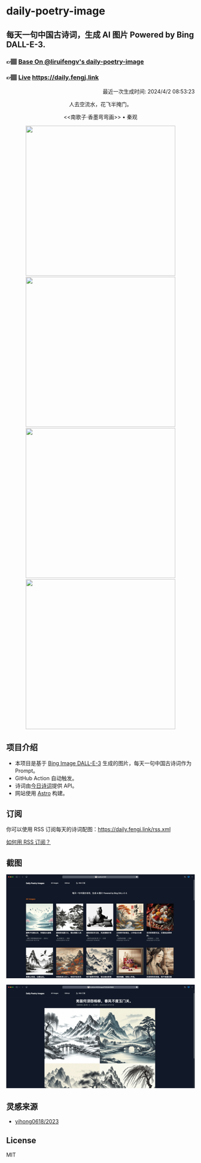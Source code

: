 
# daily-poetry-image

## 每天一句中国古诗词，生成 AI 图片 Powered by Bing DALL-E-3.

### 👉🏽 [Base On @liruifengv's daily-poetry-image](https://github.com/liruifengv/daily-poetry-image)

### 👉🏽 [Live](https://daily.fengj.link) https://daily.fengj.link

<p align="right">
  最近一次生成时间: 2024/4/2 08:53:23
</p>
<p align="center">
人去空流水，花飞半掩门。
</p>
<p align="center">
<<南歌子·香墨弯弯画>> • 秦观
</p>
<p align="center">
<img src="https://tse1.mm.bing.net/th/id/OIG4.25Lx.FNz5yIf2o_ZeCvO" height="400" width="400" />
<img src="https://tse1.mm.bing.net/th/id/OIG4.23xE8o.wMoNhzpsoZDwd" height="400" width="400" />
<img src="https://tse1.mm.bing.net/th/id/OIG4.jswABfEWKetde64aLqh7" height="400" width="400" />
<img src="https://tse3.mm.bing.net/th/id/OIG4.H87s14IKoqWKlKK12jzc" height="400" width="400" />
</p>

## 项目介绍

-   本项目是基于 [Bing Image DALL-E-3](https://www.bing.com/images/create) 生成的图片，每天一句中国古诗词作为 Prompt。
-   GitHub Action 自动触发。
-   诗词由[今日诗词](https://www.jinrishici.com/)提供 API。
-   网站使用 [Astro](https://astro.build) 构建。

## 订阅

你可以使用 RSS 订阅每天的诗词配图：https://daily.fengj.link/rss.xml

[如何用 RSS 订阅？](https://zhuanlan.zhihu.com/p/55026716)

## 截图

![图片列表](./screenshots/Snipaste_2023-12-28_21-00-26.png)

![图片详情](./screenshots/Snipaste_2023-12-28_21-00-53.png)

## 灵感来源

-   [yihong0618/2023](https://github.com/yihong0618/2023)

## License

MIT
